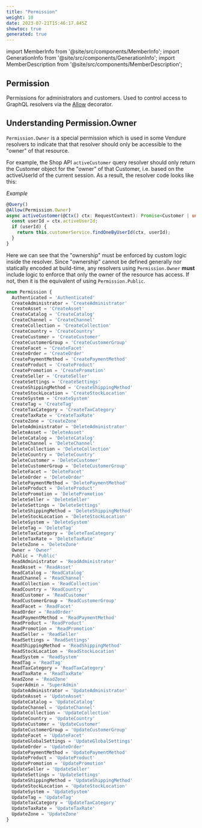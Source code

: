 ```yaml
---
title: "Permission"
weight: 10
date: 2023-07-21T15:46:17.845Z
showtoc: true
generated: true
---
```

<!-- This file was generated from the Vendure source. Do not modify. Instead, re-run the "docs:build" script -->
import MemberInfo from '@site/src/components/MemberInfo';
import GenerationInfo from '@site/src/components/GenerationInfo';
import MemberDescription from '@site/src/components/MemberDescription';


## Permission

<GenerationInfo sourceFile="packages/common/src/generated-types.ts" sourceLine="4076" packageName="@vendure/common" />

Permissions for administrators and customers. Used to control access to
GraphQL resolvers via the <a href='/reference/typescript-api/request/allow-decorator#allow'>Allow</a> decorator.

## Understanding Permission.Owner

`Permission.Owner` is a special permission which is used in some Vendure resolvers to indicate that that resolver should only
be accessible to the "owner" of that resource.

For example, the Shop API `activeCustomer` query resolver should only return the Customer object for the "owner" of that Customer, i.e.
based on the activeUserId of the current session. As a result, the resolver code looks like this:

*Example*

```ts
@Query()
@Allow(Permission.Owner)
async activeCustomer(@Ctx() ctx: RequestContext): Promise<Customer | undefined> {
  const userId = ctx.activeUserId;
  if (userId) {
    return this.customerService.findOneByUserId(ctx, userId);
  }
}
```

Here we can see that the "ownership" must be enforced by custom logic inside the resolver. Since "ownership" cannot be defined generally
nor statically encoded at build-time, any resolvers using `Permission.Owner` **must** include logic to enforce that only the owner
of the resource has access. If not, then it is the equivalent of using `Permission.Public`.

```ts title="Signature"
enum Permission {
  Authenticated = 'Authenticated'
  CreateAdministrator = 'CreateAdministrator'
  CreateAsset = 'CreateAsset'
  CreateCatalog = 'CreateCatalog'
  CreateChannel = 'CreateChannel'
  CreateCollection = 'CreateCollection'
  CreateCountry = 'CreateCountry'
  CreateCustomer = 'CreateCustomer'
  CreateCustomerGroup = 'CreateCustomerGroup'
  CreateFacet = 'CreateFacet'
  CreateOrder = 'CreateOrder'
  CreatePaymentMethod = 'CreatePaymentMethod'
  CreateProduct = 'CreateProduct'
  CreatePromotion = 'CreatePromotion'
  CreateSeller = 'CreateSeller'
  CreateSettings = 'CreateSettings'
  CreateShippingMethod = 'CreateShippingMethod'
  CreateStockLocation = 'CreateStockLocation'
  CreateSystem = 'CreateSystem'
  CreateTag = 'CreateTag'
  CreateTaxCategory = 'CreateTaxCategory'
  CreateTaxRate = 'CreateTaxRate'
  CreateZone = 'CreateZone'
  DeleteAdministrator = 'DeleteAdministrator'
  DeleteAsset = 'DeleteAsset'
  DeleteCatalog = 'DeleteCatalog'
  DeleteChannel = 'DeleteChannel'
  DeleteCollection = 'DeleteCollection'
  DeleteCountry = 'DeleteCountry'
  DeleteCustomer = 'DeleteCustomer'
  DeleteCustomerGroup = 'DeleteCustomerGroup'
  DeleteFacet = 'DeleteFacet'
  DeleteOrder = 'DeleteOrder'
  DeletePaymentMethod = 'DeletePaymentMethod'
  DeleteProduct = 'DeleteProduct'
  DeletePromotion = 'DeletePromotion'
  DeleteSeller = 'DeleteSeller'
  DeleteSettings = 'DeleteSettings'
  DeleteShippingMethod = 'DeleteShippingMethod'
  DeleteStockLocation = 'DeleteStockLocation'
  DeleteSystem = 'DeleteSystem'
  DeleteTag = 'DeleteTag'
  DeleteTaxCategory = 'DeleteTaxCategory'
  DeleteTaxRate = 'DeleteTaxRate'
  DeleteZone = 'DeleteZone'
  Owner = 'Owner'
  Public = 'Public'
  ReadAdministrator = 'ReadAdministrator'
  ReadAsset = 'ReadAsset'
  ReadCatalog = 'ReadCatalog'
  ReadChannel = 'ReadChannel'
  ReadCollection = 'ReadCollection'
  ReadCountry = 'ReadCountry'
  ReadCustomer = 'ReadCustomer'
  ReadCustomerGroup = 'ReadCustomerGroup'
  ReadFacet = 'ReadFacet'
  ReadOrder = 'ReadOrder'
  ReadPaymentMethod = 'ReadPaymentMethod'
  ReadProduct = 'ReadProduct'
  ReadPromotion = 'ReadPromotion'
  ReadSeller = 'ReadSeller'
  ReadSettings = 'ReadSettings'
  ReadShippingMethod = 'ReadShippingMethod'
  ReadStockLocation = 'ReadStockLocation'
  ReadSystem = 'ReadSystem'
  ReadTag = 'ReadTag'
  ReadTaxCategory = 'ReadTaxCategory'
  ReadTaxRate = 'ReadTaxRate'
  ReadZone = 'ReadZone'
  SuperAdmin = 'SuperAdmin'
  UpdateAdministrator = 'UpdateAdministrator'
  UpdateAsset = 'UpdateAsset'
  UpdateCatalog = 'UpdateCatalog'
  UpdateChannel = 'UpdateChannel'
  UpdateCollection = 'UpdateCollection'
  UpdateCountry = 'UpdateCountry'
  UpdateCustomer = 'UpdateCustomer'
  UpdateCustomerGroup = 'UpdateCustomerGroup'
  UpdateFacet = 'UpdateFacet'
  UpdateGlobalSettings = 'UpdateGlobalSettings'
  UpdateOrder = 'UpdateOrder'
  UpdatePaymentMethod = 'UpdatePaymentMethod'
  UpdateProduct = 'UpdateProduct'
  UpdatePromotion = 'UpdatePromotion'
  UpdateSeller = 'UpdateSeller'
  UpdateSettings = 'UpdateSettings'
  UpdateShippingMethod = 'UpdateShippingMethod'
  UpdateStockLocation = 'UpdateStockLocation'
  UpdateSystem = 'UpdateSystem'
  UpdateTag = 'UpdateTag'
  UpdateTaxCategory = 'UpdateTaxCategory'
  UpdateTaxRate = 'UpdateTaxRate'
  UpdateZone = 'UpdateZone'
}
```
